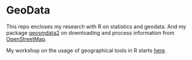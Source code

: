 GeoData
=======

This repo encloses my research with R on statistics and geodata. And my package [geosmdata2](https://github.com/Japhilko/GeoData/tree/master/geosmdata2) on downloading and process information from [OpenStreetMap](http://www.openstreetmap.de/).

My workshop on the usage of geographical tools in R starts [here](https://github.com/Japhilko/GeoData/blob/master/workshops/A00_Intro.Rmd). 






